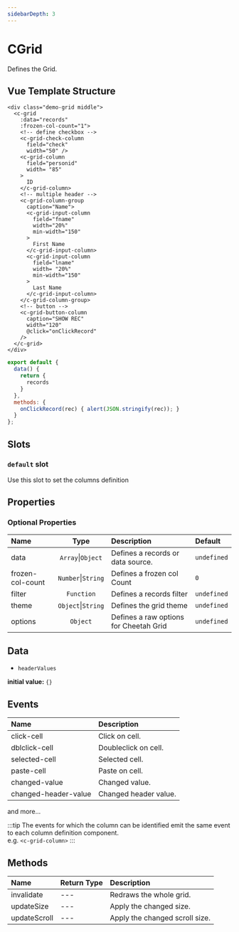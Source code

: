 ```yaml
---
sidebarDepth: 3
---
```


# CGrid

Defines the Grid.

## Vue Template Structure

<code-preview>

```vue
<div class="demo-grid middle">
  <c-grid
    :data="records"
    :frozen-col-count="1">
    <!-- define checkbox -->
    <c-grid-check-column
      field="check"
      width="50" />
    <c-grid-column
      field="personid"
      width= "85"
    >
      ID
    </c-grid-column>
    <!-- multiple header -->
    <c-grid-column-group
      caption="Name">
      <c-grid-input-column
        field="fname"
        width="20%"
        min-width="150"
      >
        First Name
      </c-grid-input-column>
      <c-grid-input-column
        field="lname"
        width= "20%"
        min-width="150"
      >
        Last Name
      </c-grid-input-column>
    </c-grid-column-group>
    <!-- button -->
    <c-grid-button-column
      caption="SHOW REC"
      width="120"
      @click="onClickRecord"
    />
  </c-grid>
</div>
```

```js
export default {
  data() {
    return {
      records
    }
  },
  methods: {
    onClickRecord(rec) { alert(JSON.stringify(rec)); }
  }
};
```

</code-preview>

## Slots

<!-- SLOT_DEFAULT_START -->

### `default` slot

Use this slot to set the columns definition

<!-- SLOT_DEFAULT_END -->

## Properties

<!-- PROPS_TABLE_START -->

### Optional Properties

| Name        | Type    | Description         | Default  |
|:------------|:-------:|:--------------------|:---------|
| data | `Array`&#124;`Object`  | Defines a records or data source. | `undefined` |
| frozen-col-count | `Number`&#124;`String`  | Defines a frozen col Count | `0` |
| filter | `Function`  | Defines a records filter | `undefined` |
| theme | `Object`&#124;`String`  | Defines the grid theme | `undefined` |
| options | `Object`  | Defines a raw options for Cheetah Grid | `undefined` |

<!-- PROPS_TABLE_END -->

## Data

- `headerValues` 

**initial value:** `{}` 

## Events

<!-- EVENTS_TABLE_START -->

| Name        | Description         |
|:------------|:--------------------|
| click-cell | Click on cell. |
| dblclick-cell | Doubleclick on cell. |
| selected-cell | Selected cell. |
| paste-cell | Paste on cell. |
| changed-value | Changed value. |
| changed-header-value | Changed header value. |

<!-- EVENTS_TABLE_END -->

and more...

:::tip
The events for which the column can be identified emit the same event to each column definition component.  
e.g. `<c-grid-column>`
:::

## Methods

<!-- METHODS_TABLE_START -->

| Name        | Return Type | Description         |
|:------------|:------------|:--------------------|
| invalidate | --- | Redraws the whole grid. |
| updateSize | --- | Apply the changed size. |
| updateScroll | --- | Apply the changed scroll size. |

<!-- METHODS_TABLE_END -->
